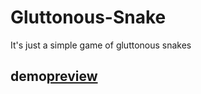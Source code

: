 # Gluttonous-Snake
It's just a simple game of  gluttonous snakes
## demo[preview](http://www.panchuanpeng.cn/snake.html) 

